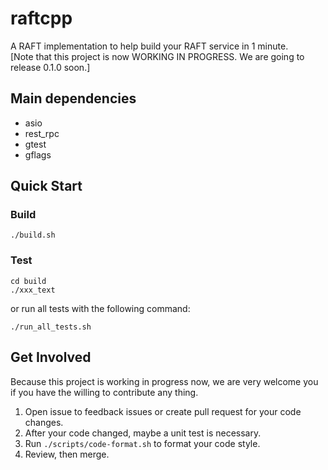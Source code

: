 # raftcpp
A RAFT implementation to help build your RAFT service in 1 minute.  
[Note that this project is now WORKING IN PROGRESS. We are going to release 0.1.0 soon.]

## Main dependencies
- asio
- rest_rpc
- gtest
- gflags

## Quick Start
### Build
```shell script
./build.sh
```
### Test
```shell script
cd build
./xxx_text
```
or run all tests with the following command:
```shell script
./run_all_tests.sh
```

## Get Involved
Because this project is working in progress now, we are very welcome you if 
you have the willing to contribute any thing.

1. Open issue to feedback issues or create pull request for your code changes.
2. After your code changed, maybe a unit test is necessary.
3. Run `./scripts/code-format.sh` to format your code style.
4. Review, then merge.
